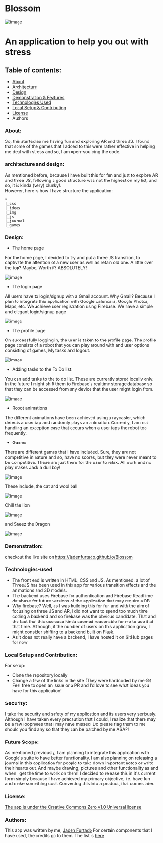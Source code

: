 # Blossom

![image](https://user-images.githubusercontent.com/52862591/165040240-9202646e-78aa-48e9-ac84-5e50189a5c00.png)

# An application to help you out with stress

## Table of contents:
- [About](#About)
- [Architecture](#architecture-and-design)
- [Design](#design)
- [Demonstration & Features](#demonstration)
- [Technologies Used](#technologies-used)
- [Local Setup & Contributing](#contributing)
- [License](#license)
- [Authors](#authors)

### About:

So, this started as me having fun and exploring AR and three JS. I found that some of the games that I added to this were rather effective in helping me deal with stress and so, I am open-sourcing the code.

### architecture and design:

As mentioned before, because I have built this for fun and just to explore AR and three JS, following a good structure was not the highest on my list, and so, it is kinda (very) clunky!. 
<br>
However, here is how I have structure the application:
```
*
|_css
|_ideas
|_img
|_js
|_journal
|_games

```
### Design:

* The home page

For the home page, I decided to try and put a three JS transition, to captivate the attention of a new user as well as retain old one. A little over the top? Maybe. Worth it? ABSOLUTELY!

![image](https://user-images.githubusercontent.com/52862591/165067704-db510480-d5f7-49ed-96da-48ad70075384.png)

* The login page

All users have to login/signup with a Gmail account. Why Gmail? Because I plan to integrate this application with Google calendars, Google Photos, Maps, etc. 
We achieve user registration using Firebase. We have a simple and elegant login/signup page

![image](https://user-images.githubusercontent.com/52862591/165068562-60fc0bde-acdf-4f7c-a716-8cdf2d3939fb.png)

* The profile page

On successfully logging in, the user is taken to the profile page. The profile page consists of a robot that you can play around with and user options consisting of games, My tasks and logout.

![image](https://user-images.githubusercontent.com/52862591/165065266-38f231fa-3780-4b1a-b74a-831647d0795f.png)

* Adding tasks to the To Do list:

You can add tasks to the to do list. These are currently stored locally only. In the future I might shift them to Firebase's realtime storage database so that they can be accessed from any device that the user might login from.

![image](https://user-images.githubusercontent.com/52862591/165070588-519b845b-3c95-4d05-bfbc-d2f92e1fa131.png)

* Robot animations

The different animations have been achieved using a raycaster, which detects a user tap and randomly plays an animation. Currently, I am not handling an exception case that occurs when a user taps the robot too frequently.

* Games

There are different games that I have included. Sure, they are not competitive in nature and so, have no scores, but they were never meant to be competitive. These are just there for the user to relax. All work and no play makes Jack a dull boy!

![image](https://user-images.githubusercontent.com/52862591/165069776-74bf67e7-0415-4673-914c-f7445ed0b758.png)

These include, the cat and wool ball

![image](https://user-images.githubusercontent.com/52862591/165070199-93b365e1-3842-41bd-b955-ae8742b88fc0.png)

Chill the lion

![image](https://user-images.githubusercontent.com/52862591/165070315-acd584ce-67a8-4d3e-be4b-44620d5639a4.png)

and Sneez the Dragon

![image](https://user-images.githubusercontent.com/52862591/165070423-b4bb4dc0-dbc1-41c3-881f-27858236cc33.png)

### Demonstration:
checkout the live site on https://jadenfurtado.github.io/Blossom

### Technologies-used

* The front end is written in HTML, CSS and JS. As mentioned, a lot of ThreeJS has been used in this app for various transition effects and the animations and 3D models.
* The backend uses Firebase for authentication and Firebase Readltime database for future versions of the application that may require a DB. 
* Why firebase? Well, as I was building this for fun and with the aim of focusing on three JS and AR, I did not want to spend too much time coding a backend and so firebase was the obvious candidate. That and the fact that this use case kinda seemed reasonable for me to use it at that time. Although, if the number of users on this application grow, I might consider shifting to a backend built on Flask.
* As it does not really have a backend, I have hosted it on GitHub pages for now

### Local Setup and Contribution:
For setup:
- Clone the repository locally
- Change a few of the links in the site (They were hardcoded by me 😅)
Feel free to open an issue or a PR and I'd love to see what ideas you have for this application!

### Security:
I take the security and safety of my application and its users very seriously. Although I have taken every precaution that I could, I realize that there may be a few loopholes that I may have missed. Do please flag them to me should you find any so that they can be patched by me ASAP!

### Future Scope:
As mentioned previously, I am planning to integrate this application with Google's suite to have better functionality. I am also planning on releasing a journal in this application for people to take down important notes or write their hearts out. And maybe drawing, pictures and other functionality as and when I get the time to work on them! I decided to release this in it's current form simply because I have achieved my primary objective, i.e. have fun and make something cool. Converting this into a product, that comes later.

### License:
<a href="https://github.com/JadenFurtado/selfHelpApp/blob/main/LICENSE">The app is under the Creative Commons Zero v1.0 Universal license</a>

### Authors:

This app was written by me, <a href="https://twitter.com/furtado_jaden">Jaden Furtado</a>
For certain components that I have used, the credits go to them. The list is <a href="https://github.com/JadenFurtado/Blossom/blob/main/CREDITS.md">here</a>
